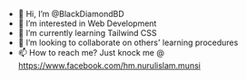 - 👋 Hi, I’m @BlackDiamondBD
- 👀 I’m interested in Web Development
- 🌱 I’m currently learning Tailwind CSS
- 💞️ I’m looking to collaborate on others' learning procedures
- 📫 How to reach me? Just knock me @ https://www.facebook.com/hm.nurulislam.munsi

<!---
BlackDiamondBD/BlackDiamondBD is a ✨ special ✨ repository because its `README.md` (this file) appears on your GitHub profile.
You can click the Preview link to take a look at your changes.
--->

